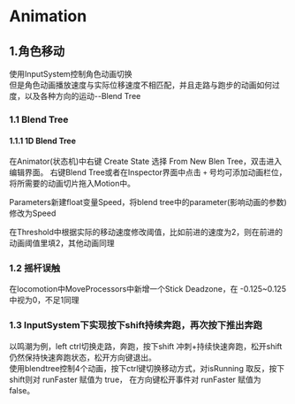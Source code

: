 # Animation

## 1.角色移动

使用InputSystem控制角色动画切换  
但是角色动画播放速度与实际位移速度不相匹配，并且走路与跑步的动画如何过度，以及各种方向的运动--Blend Tree

### 1.1 Blend Tree

#### 1.1.1 1D Blend Tree
在Animator(状态机)中右键 Create State 选择 From New Blen Tree，双击进入编辑界面。 右键Blend Tree或者在Inspector界面中点击 `+` 号均可添加动画栏位，将所需要的动画切片拖入Motion中。

Parameters新建float变量Speed，将blend tree中的parameter(影响动画的参数)修改为Speed  

在Threshold中根据实际的移动速度修改阈值，比如前进的速度为2，则在前进的动画阈值里填2，其他动画同理

### 1.2 摇杆误触
在locomotion中MoveProcessors中新增一个Stick Deadzone，在 -0.125~0.125中视为0，不足1同理

### 1.3 InputSystem下实现按下shift持续奔跑，再次按下推出奔跑
以鸣潮为例，left ctrl切换走路，奔跑，按下shift 冲刺+持续快速奔跑，松开shift仍然保持快速奔跑状态，松开方向键退出。  
使用blendtree控制4个动画，按下ctrl键切换移动方式，对isRunning 取反，按下shift则对 runFaster 赋值为 true， 在方向键松开事件对 runFaster 赋值为 false。